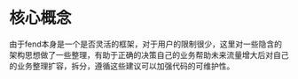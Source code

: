 # 核心概念

由于fend本身是一个是否灵活的框架，对于用户的限制很少，这里对一些隐含的架构思想做了一些整理，有助于正确的决策自己的业务帮助未来流量增大后对自己的业务整理扩容，拆分，遵循这些建议可以加强代码的可维护性。

